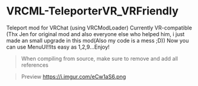 # VRCML-TeleporterVR_VRFriendly
Teleport mod for VRChat (using VRCModLoader) Currently VR-compatible (Thx Jen for original mod and also everyone else who helped him, i just made an small upgrade in this mod(Also my code is a mess ;D))
Now you can use MenuUI!!Its easy as 1,2,9...Enjoy!
> When compiling from source, make sure to remove and add all references

>Preview https://i.imgur.com/eCw1aS6.png
